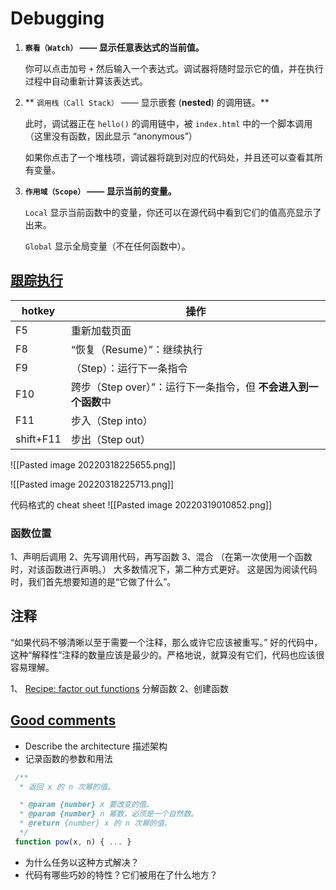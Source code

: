 # Debugging
1.  **`察看（Watch）` —— 显示任意表达式的当前值。**
    
    你可以点击加号 `+` 然后输入一个表达式。调试器将随时显示它的值，并在执行过程中自动重新计算该表达式。
    
2.  ** `调用栈（Call Stack）` —— 显示嵌套 (**nested**) 的调用链。**
    
    此时，调试器正在 `hello()` 的调用链中，被 `index.html` 中的一个脚本调用（这里没有函数，因此显示 “anonymous”）
    
    如果你点击了一个堆栈项，调试器将跳到对应的代码处，并且还可以查看其所有变量。
    
3.  **`作用域（Scope）` —— 显示当前的变量。**
    
    `Local` 显示当前函数中的变量，你还可以在源代码中看到它们的值高亮显示了出来。
    
    `Global` 显示全局变量（不在任何函数中）。


## [跟踪执行](https://zh.javascript.info/debugging-chrome#gen-zong-zhi-hang)
| hotkey    | 操作                                                            |
| --------- | --------------------------------------------------------------- |
| F5        | 重新加载页面                                                    |
| F8        | “恢复（Resume）”：继续执行                                      |
| F9        | （Step）：运行下一条指令                                        |
| F10       | 跨步（Step over）”：运行下一条指令，但 **不会进入到一个函数**中 |
| F11       | 步入（Step into）                                               |
| shift+F11 | 步出（Step out）                                                | 


![[Pasted image 20220318225655.png]]

![[Pasted image 20220318225713.png]]


代码格式的 cheat sheet
![[Pasted image 20220319010852.png]]

### 函数位置
1、声明后调用
2、先写调用代码，再写函数
3、混合 （在第一次使用一个函数时，对该函数进行声明。）
大多数情况下，第二种方式更好。
这是因为阅读代码时，我们首先想要知道的是“它做了什么”。

## 注释
“如果代码不够清晰以至于需要一个注释，那么或许它应该被重写。”
好的代码中，这种“解释性”注释的数量应该是最少的。严格地说，就算没有它们，代码也应该很容易理解。

1、 [Recipe: factor out functions](https://javascript.info/comments#recipe-factor-out-functions) 分解函数
2、创建函数

## [Good comments](https://javascript.info/comments#good-comments)
- Describe the architecture 描述架构
- 记录函数的参数和用法
```js
 /** 
  * 返回 x 的 n 次幂的值。

  * @param {number} x 要改变的值。
  * @param {number} n 幂数，必须是一个自然数。
  * @return {number} x 的 n 次幂的值。
  */ 
 function pow(x, n) { ... }
```
- 为什么任务以这种方式解决？
- 代码有哪些巧妙的特性？它们被用在了什么地方？
